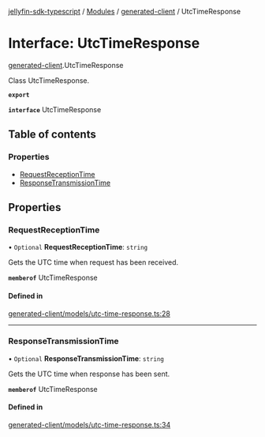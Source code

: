 [jellyfin-sdk-typescript](../README.md) / [Modules](../modules.md) / [generated-client](../modules/generated_client.md) / UtcTimeResponse

# Interface: UtcTimeResponse

[generated-client](../modules/generated_client.md).UtcTimeResponse

Class UtcTimeResponse.

**`export`**

**`interface`** UtcTimeResponse

## Table of contents

### Properties

- [RequestReceptionTime](generated_client.UtcTimeResponse.md#requestreceptiontime)
- [ResponseTransmissionTime](generated_client.UtcTimeResponse.md#responsetransmissiontime)

## Properties

### RequestReceptionTime

• `Optional` **RequestReceptionTime**: `string`

Gets the UTC time when request has been received.

**`memberof`** UtcTimeResponse

#### Defined in

[generated-client/models/utc-time-response.ts:28](https://github.com/thornbill/jellyfin-sdk-typescript/blob/0f61f16/src/generated-client/models/utc-time-response.ts#L28)

___

### ResponseTransmissionTime

• `Optional` **ResponseTransmissionTime**: `string`

Gets the UTC time when response has been sent.

**`memberof`** UtcTimeResponse

#### Defined in

[generated-client/models/utc-time-response.ts:34](https://github.com/thornbill/jellyfin-sdk-typescript/blob/0f61f16/src/generated-client/models/utc-time-response.ts#L34)
